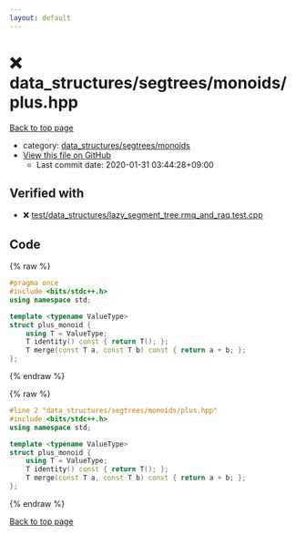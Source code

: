 ```yaml
---
layout: default
---
```


<!-- mathjax config similar to math.stackexchange -->
<script type="text/javascript" async
  src="https://cdnjs.cloudflare.com/ajax/libs/mathjax/2.7.5/MathJax.js?config=TeX-MML-AM_CHTML">
</script>
<script type="text/x-mathjax-config">
  MathJax.Hub.Config({
    TeX: { equationNumbers: { autoNumber: "AMS" }},
    tex2jax: {
      inlineMath: [ ['$','$'] ],
      processEscapes: true
    },
    "HTML-CSS": { matchFontHeight: false },
    displayAlign: "left",
    displayIndent: "2em"
  });
</script>

<script type="text/javascript" src="https://cdnjs.cloudflare.com/ajax/libs/jquery/3.4.1/jquery.min.js"></script>
<script src="https://cdn.jsdelivr.net/npm/jquery-balloon-js@1.1.2/jquery.balloon.min.js" integrity="sha256-ZEYs9VrgAeNuPvs15E39OsyOJaIkXEEt10fzxJ20+2I=" crossorigin="anonymous"></script>
<script type="text/javascript" src="../../../../assets/js/copy-button.js"></script>
<link rel="stylesheet" href="../../../../assets/css/copy-button.css" />


# :x: data_structures/segtrees/monoids/plus.hpp

<a href="../../../../index.html">Back to top page</a>

* category: <a href="../../../../index.html#3530283758733456883f81bc5e73deb0">data_structures/segtrees/monoids</a>
* <a href="{{ site.github.repository_url }}/blob/master/data_structures/segtrees/monoids/plus.hpp">View this file on GitHub</a>
    - Last commit date: 2020-01-31 03:44:28+09:00




## Verified with

* :x: <a href="../../../../verify/test/data_structures/lazy_segment_tree.rmq_and_raq.test.cpp.html">test/data_structures/lazy_segment_tree.rmq_and_raq.test.cpp</a>


## Code

<a id="unbundled"></a>
{% raw %}
```cpp
#pragma once
#include <bits/stdc++.h>
using namespace std;

template <typename ValueType>
struct plus_monoid {
    using T = ValueType;
    T identity() const { return T(); };
    T merge(const T a, const T b) const { return a + b; };
};
```
{% endraw %}

<a id="bundled"></a>
{% raw %}
```cpp
#line 2 "data_structures/segtrees/monoids/plus.hpp"
#include <bits/stdc++.h>
using namespace std;

template <typename ValueType>
struct plus_monoid {
    using T = ValueType;
    T identity() const { return T(); };
    T merge(const T a, const T b) const { return a + b; };
};

```
{% endraw %}

<a href="../../../../index.html">Back to top page</a>

